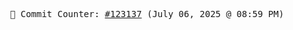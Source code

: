 <p align="center">
    <samp>
        📮 Commit Counter: <a href="https://github.com/Javascript-void0/Javascript-void0/commits/main">#123137</a> (July 06, 2025 @ 08:59 PM)
    </samp>
</p>
